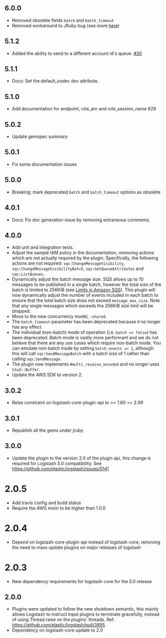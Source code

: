 ## 6.0.0
  - Removed obsolete fields `batch` and `batch_timeout`
  - Removed workaround to JRuby bug (see more [here](https://github.com/jruby/jruby/issues/3645))

## 5.1.2
  - Added the ability to send to a different account id's queue. [#30](https://github.com/logstash-plugins/logstash-output-sqs/pull/30)

## 5.1.1
  - Docs: Set the default_codec doc attribute.

## 5.1.0
  - Add documentation for endpoint, role_arn and role_session_name #29

## 5.0.2
  - Update gemspec summary

## 5.0.1
  - Fix some documentation issues

## 5.0.0
  - Breaking: mark deprecated `batch` and `batch_timeout` options as obsolete

## 4.0.1
  - Docs: Fix doc generation issue by removing extraneous comments.

## 4.0.0
  - Add unit and integration tests.
  - Adjust the sample IAM policy in the documentation, removing actions which are not actually required by the plugin. Specifically, the following actions are not required: `sqs:ChangeMessageVisibility`, `sqs:ChangeMessageVisibilityBatch`, `sqs:GetQueueAttributes` and `sqs:ListQueues`.
  - Dynamically adjust the batch message size. SQS allows up to 10 messages to be published in a single batch, however the total size of the batch is limited to 256KiB (see [Limits in Amazon SQS](http://docs.aws.amazon.com/AWSSimpleQueueService/latest/SQSDeveloperGuide/limits-messages.html)). This plugin will now dynamically adjust the number of events included in each batch to ensure that the total batch size does not exceed `message_max_size`. Note that any single messages which exceeds the 256KiB size limit will be dropped.
  - Move to the new concurrency model, `:shared`.
  - The `batch_timeout` parameter has been deprecated because it no longer has any effect.
  - The individual (non-batch) mode of operation (i.e. `batch => false`) has been deprecated. Batch mode is vastly more performant and we do not believe that there are any use cases which require non-batch mode. You can emulate non-batch mode by setting `batch_events => 1`, although this will call `sqs:SendMessageBatch` with a batch size of 1 rather than calling `sqs:SendMessage`.
  - The plugin now implements `#multi_receive_encoded` and no longer uses `Stud::Buffer`.
  - Update the AWS SDK to version 2.

## 3.0.2
  - Relax constraint on logstash-core-plugin-api to >= 1.60 <= 2.99

## 3.0.1
  - Republish all the gems under jruby.
## 3.0.0
  - Update the plugin to the version 2.0 of the plugin api, this change is required for Logstash 5.0 compatibility. See https://github.com/elastic/logstash/issues/5141
# 2.0.5
  - Add travis config and build status
  - Require the AWS mixin to be higher than 1.0.0
# 2.0.4
  - Depend on logstash-core-plugin-api instead of logstash-core, removing the need to mass update plugins on major releases of logstash
# 2.0.3
  - New dependency requirements for logstash-core for the 5.0 release
## 2.0.0
 - Plugins were updated to follow the new shutdown semantic, this mainly allows Logstash to instruct input plugins to terminate gracefully,
   instead of using Thread.raise on the plugins' threads. Ref: https://github.com/elastic/logstash/pull/3895
 - Dependency on logstash-core update to 2.0

